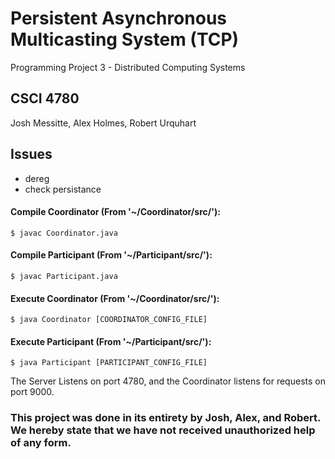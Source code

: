 
# Persistent Asynchronous Multicasting System (TCP)
Programming Project 3 - Distributed Computing Systems
## CSCI 4780
Josh Messitte, Alex Holmes, Robert Urquhart

## Issues
- dereg
- check persistance

#### Compile Coordinator (From '~/Coordinator/src/'):
```
$ javac Coordinator.java
```
#### Compile Participant (From '~/Participant/src/'):
```
$ javac Participant.java
```

#### Execute Coordinator (From '~/Coordinator/src/'):
```
$ java Coordinator [COORDINATOR_CONFIG_FILE]
```
#### Execute Participant (From '~/Participant/src/'):
```
$ java Participant [PARTICIPANT_CONFIG_FILE]
```

The Server Listens on port 4780, and the Coordinator listens for requests on port 9000.
### This project was done in its entirety by Josh, Alex, and Robert. We hereby state that we have not received unauthorized help of any form. 
